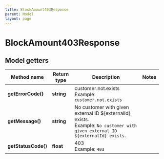 ```yaml
---
title: BlockAmount403Response
parent: Model
layout: page
---
```


# BlockAmount403Response

## Model getters

Method name | Return type | Description | Notes
------------ | ------------- | ------------- | -------------
**getErrorCode()** | **string** | customer.not.exists <br>Example: `customer.not.exists` |
**getMessage()** | **string** | No customer with given external ID ${externalId} exists. <br>Example: `No customer with given external ID ${externalId} exists.` |
**getStatusCode()** | **float** | 403 <br>Example: `403` |

